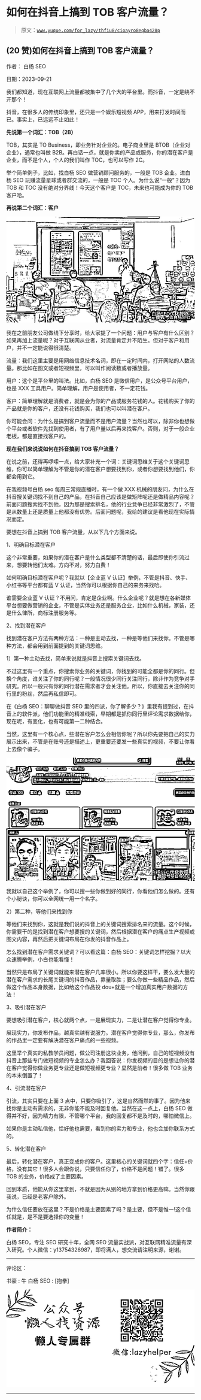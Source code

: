 # 如何在抖音上搞到 TOB 客户流量？

> 原文：[`www.yuque.com/for_lazy/thfiu8/cioayro8eqba428p`](https://www.yuque.com/for_lazy/thfiu8/cioayro8eqba428p)

## (20 赞)如何在抖音上搞到 TOB 客户流量？

作者： 白杨 SEO

日期：2023-09-21

我们都知道，现在互联网上流量都被集中了几个大的平台里。而抖音，一定是绕不开那个！

抖音，在很多人的传统印象里，还只是一个娱乐短视频 APP，用来打发时间而已。事实上，已远远不止如此！

**先说第一个词汇：TOB（2B）**

TOB，其实是 TO Business，即业务针对企业的。电子商业里是 BTOB（企业对企业），通常也叫做 B2B。再白话一点，就是你卖的产品或服务，你的潜在客户是企业，而不是个人，个人的我们叫作 TOC，也可以写作 2C。

举个简单例子，比如，找白杨 SEO 做营销顾问服务的，一般是 TOB 企业。进白杨 SEO 玩赚流量星球或者群交流的，一般是 TOC 个人。为什么说“一般”？因为 TOB 和 TOC 没有绝对分界线！今天这个客户是 TOC，未来也可能成为你的 TOB 客户哈。

**再说第二个词汇：客户**

![](img/fe573237846d570d8e2f252b6bcf3820.png)

我在之前朋友公司做线下分享时，给大家提了一个问题：用户与客户有什么区别？如果再加上流量呢？对于互联网从业者，对流量肯定并不陌生。但对于客户和用户，并不一定能说得很清楚。

流量：我们这里主要是用网络信息技术名词，即在一定时间内，打开网站的人数流量。那比如在图文或者短视频里，可以叫作阅读数或者播放量。

用户：这个是平台里的叫法。比如，白杨 SEO 是微信用户，是公众号平台用户，也是 XXX 工具用户。简单理解，用户是使用者，不一定花钱。

客户：简单理解就是消费者，就是会为你的产品或服务花钱的人。花钱购买了你的产品就是你的客户，还没有花钱购买，我们也可以叫潜在客户。

你可能会问：为什么是搞到客户流量而不是用户流量？当然也可以，除非你也想做个平台或者软件先找到使用者，有了用户量以后再来找客户。否则，对于一般企业老板，都是直接找客户的。

**现在我们来说说如何在抖音搞到 TOB 客户流量？**

在说之前，还得再啰嗦一点，给大家补充一个词：关键词思维关于这个关键词思维，你可以简单理解为不管是你的潜在客户想要找到你，或者你想要找到他们，你都会用到它。

在我视频号白杨 seo 每周三常规直播时，有一个做 XXX 机械的朋友问，为什么在抖音搜关键词找不到自己的产品，在抖音自己应该是做矩阵呢还是做精品内容呢？前面问题搜索找不到他，因为那是搜索排名，他的行业竞争已经非常激烈了，不管是从数量上还是质量上他都没有优势。后面问题呢，我给的建议是看他现在实际情况而定。

要想在抖音上搞到 TOB 客户流量，从以下几个方面来说。

1、明确目标潜在客户

这个非常重要，如果你的潜在客户是什么类型都不清楚的话，最后即使你引流过来，想要转他们太难。方向不对，努力白费！

如何明确目标潜在客户呢？我就以【企业蓝 V 认证】举例，不管是抖音、快手、小红书等平台都有蓝 V 认证，当然你可以根据你自己的来务来找哈。

谁需要企业蓝 V 认证？不用问，肯定是企业啊。什么企业呢？就是想在各新媒体平台想要做营销的企业，不管是实体业务还是服务企业，比如什么机械，家装，还是什么律所，商标注册服务等。

2、找到潜在客户

找到潜在客户方法有两种方法：一种是主动去找，一种是等他们来找你。不管是哪种方法，都会用到前面提到的关键词思维。

1）第一种主动去找，简单来说就是抖音上搜索关键词去找。

不过这里有一个重点，你搜索你业务的关键词，你找到的可能全都是你的同行。但换个角度，谁关注了你的同行呢？一般情况很少同行关注同行，除非作为竞争对手研究。所以一般只有你的同行潜在需求者才会关注他。所以，你直接去关注你的同行里的粉丝，然后再私信即可。

在《白杨 SEO：聊聊做抖音 SEO 里的四派，你了解多少？》里我有提到过，在抖音上的软件派，他们功能里的精准线索，早期都是抓你同行里评论需求数据给你，现在呢，有变化，也有可能第一二种结合。

当然，这里有一个核心点，些潜在客户怎么会相信你呢？所以你先要把自己的实力展示出来，不管是在账号还是描述上，更重要还要发一些真实的视频，不要让你看上去像个骗子。

![](img/8597bddb17f03c82c0e7e43c6382df1e.png)

我就以自己这个举例了，你可以搜一些你做到好的同行，你看他们怎么做的。还有个小秘诀，你可以全网统一用一个名字。

2）第二种，等他们来找到你

等他们来找到你，这就是我们说的抖音上的关键词搜索排名来的流量。这个时候，你需要干的是找到潜在客户想要搜的关键词，然后根据潜在客户的痛点生产视频或图文内容，再然后把关键词布局在你发的抖音作品上。

怎么找到潜在客户需求关键词？可以看这篇：白杨 SEO：关键词怎样挖掘？以大众速腾举例，小白也能看懂！

当然只是布局了关键词就能来潜在客户几率很小。所以你要这样干，要么发大量的潜在客户需求的长尾关键词的抖音作品，靠量取胜；要么你做一些精品作品，然后做这个作品本身数据，比如给这个作品投 dou+就是一个增加真实用户数据的方法！

3、吸引潜在客户

要想吸引潜在客户，核心就两个点，一是展现实力，二是让潜在客户觉得你专业。

展现实力，你发布作品，越真实越有说服力。潜在客户觉得你专业，那么，你发布的作品里一定要有解决潜在客户痛点的一些视频。

这里举个真实的私教学员问题，做公司注册这块业务，他问到，自己的短视频没有抖音上那些专门做短视频的专业怎么办？我回答说：你发视频的目的是想让你的潜在客户觉得你做业务更专业还是做短视频更专业？显然是前者！很多做 TOB 业务的本末倒置了！

4、引流潜在客户

引流，其实只要在上面 3 点中，只要你吸引了，这是自然而然的事了。因为他来找你是主动有需求的，无非你能不能及时回复他。当然在这一点上，白杨 SEO 做得并不好，因为精力有限，不管哪个平台，我的回复都不是及时的，哪怕微信上。

如果你是主动私信他，恰好他也需要，看到你的实力和专业，他也会加你联系方式的。

5、转化潜在客户

最后，转化潜在客户，真正变成你的客户。这里核心的关键词就四个字：信任+价格，没有其它！很多人会跟你说，只要信任你了，价格不是问题！错了。很多 TOB 的业务，价格成了主要因素。

回到本质，他能从你这里拿到，不就是因为从别的地方拿到价格更高嘛。当然你跟我说，已经是老客户除外。

为什么信任要放在这里？不是价格是主要因素了吗？是主要，但不是惟一!这个信任就是，是不是要选择你的变量！

**作者简介：**

白杨 SEO，专注 SEO 研究十年，全网 SEO 流量实战派，对互联网精准流量有深入研究。个人微信：y13754326987，即将满人，想交流请注明来源，谢谢。

* * *

评论区：

书豪 : 牛
白杨 SEO : [抱拳]

![](img/1c37d505930596d12a88ab23e11aa07a.png)

* * *